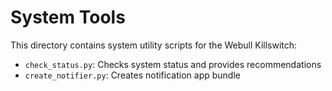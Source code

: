 # System Tools

This directory contains system utility scripts for the Webull Killswitch:

- `check_status.py`: Checks system status and provides recommendations
- `create_notifier.py`: Creates notification app bundle
